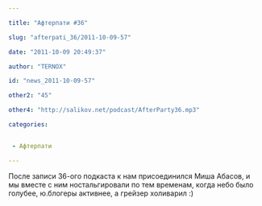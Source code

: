 ```yaml
---

title: "Афтерпати #36"

slug: "afterpati_36/2011-10-09-57"

date: "2011-10-09 20:49:37"

author: "TERNOX"

id: "news_2011-10-09-57"

other2: "45"

other4: "http://salikov.net/podcast/AfterParty36.mp3"

categories:


 - Афтерпати

---
```

После записи 36-ого подкаста к нам присоединился Миша Абасов, и мы вместе с ним ностальгировали по тем временам, когда небо было голубее, ю.блогеры активнее, а грейзер холиварил :)